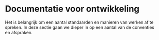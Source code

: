 # Documentatie voor ontwikkeling

Het is belangrijk om een aantal standaarden en manieren van werken af te spreken. In deze sectie gaan we dieper in op een aantal van de conventies en afspraken.
